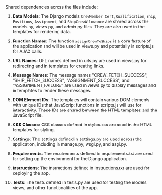 Shared dependencies across the files include:

1. **Data Models**: The Django models `CrewMember`, `Cert`, `Qualification`, `Ship`, `Positions`, `Assignment`, and `ShipCrewAllowance` are shared across the models.py, views.py, and admin.py files. They are also used in the templates for rendering data.

2. **Function Names**: The function `assignCrewToShips` is a core feature of the application and will be used in views.py and potentially in scripts.js for AJAX calls.

3. **URL Names**: URL names defined in urls.py are used in views.py for redirecting and in templates for creating links.

4. **Message Names**: The message names "CREW_FETCH_SUCCESS", "SHIP_FETCH_SUCCESS", "ASSIGNMENT_SUCCESS", and "ASSIGNMENT_FAILURE" are used in views.py to display messages and in templates to render these messages.

5. **DOM Element IDs**: The templates will contain various DOM elements with unique IDs that JavaScript functions in scripts.js will use for interactivity. These IDs are shared between the HTML templates and the JavaScript file.

6. **CSS Classes**: CSS classes defined in styles.css are used in the HTML templates for styling.

7. **Settings**: The settings defined in settings.py are used across the application, including in manage.py, wsgi.py, and asgi.py.

8. **Requirements**: The requirements defined in requirements.txt are used for setting up the environment for the Django application.

9. **Instructions**: The instructions defined in instructions.txt are used for deploying the app.

10. **Tests**: The tests defined in tests.py are used for testing the models, views, and other functionalities of the app.